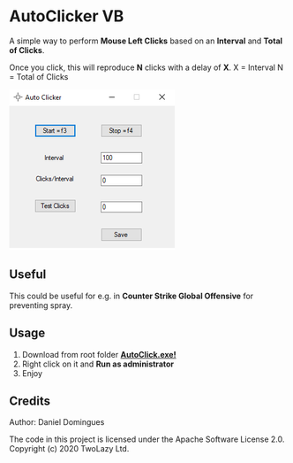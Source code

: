 AutoClicker VB
==================

A simple way to perform **Mouse Left Clicks** based on an **Interval** and **Total of Clicks**.

Once you click, this will reproduce **N** clicks with a delay of **X**.
X = Interval
N = Total of Clicks


![Demos](https://github.com/danidomi/AutoClicker/blob/master/screen_auto_clicker.png "Demos")

Useful
-------

This could be useful for e.g. in **Counter Strike Global Offensive** for preventing spray.

Usage
-------

1. Download from root folder **[AutoClick.exe!](AutoClick.exe)**
2. Right click on it and **Run as administrator**
3. Enjoy



Credits
-------

Author:  Daniel Domingues

The code in this project is licensed under the Apache Software License 2.0.
<br />
Copyright (c) 2020 TwoLazy Ltd.
